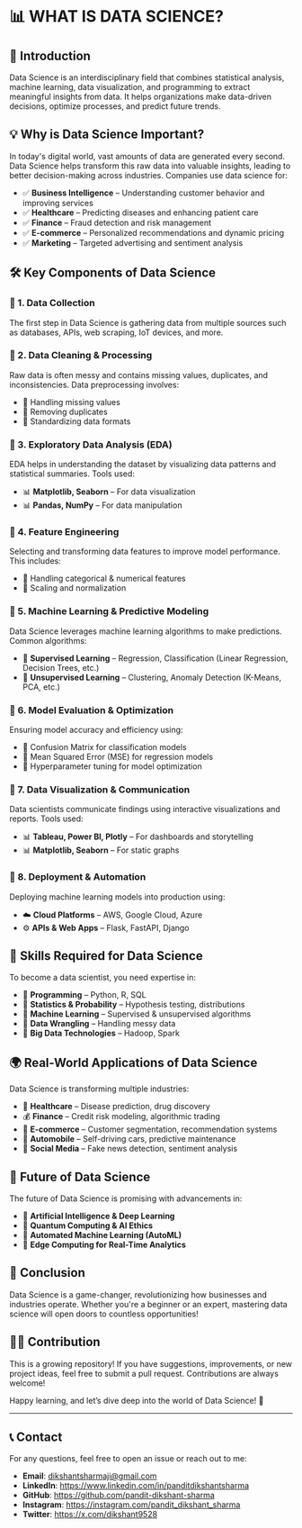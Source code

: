 # 📊 WHAT IS DATA SCIENCE?

## 📌 Introduction
Data Science is an interdisciplinary field that combines statistical analysis, machine learning, data visualization, and programming to extract meaningful insights from data. It helps organizations make data-driven decisions, optimize processes, and predict future trends.

## 💡 Why is Data Science Important?
In today's digital world, vast amounts of data are generated every second. Data Science helps transform this raw data into valuable insights, leading to better decision-making across industries. Companies use data science for:

- ✅ **Business Intelligence** – Understanding customer behavior and improving services
- ✅ **Healthcare** – Predicting diseases and enhancing patient care
- ✅ **Finance** – Fraud detection and risk management
- ✅ **E-commerce** – Personalized recommendations and dynamic pricing
- ✅ **Marketing** – Targeted advertising and sentiment analysis

## 🛠️ Key Components of Data Science

### 📌 1. Data Collection
The first step in Data Science is gathering data from multiple sources such as databases, APIs, web scraping, IoT devices, and more.

### 📌 2. Data Cleaning & Processing
Raw data is often messy and contains missing values, duplicates, and inconsistencies. Data preprocessing involves:

- 🔹 Handling missing values
- 🔹 Removing duplicates
- 🔹 Standardizing data formats

### 📌 3. Exploratory Data Analysis (EDA)
EDA helps in understanding the dataset by visualizing data patterns and statistical summaries. Tools used:

- 📊 **Matplotlib, Seaborn** – For data visualization
- 📊 **Pandas, NumPy** – For data manipulation

### 📌 4. Feature Engineering
Selecting and transforming data features to improve model performance. This includes:

- 🔹 Handling categorical & numerical features
- 🔹 Scaling and normalization

### 📌 5. Machine Learning & Predictive Modeling
Data Science leverages machine learning algorithms to make predictions. Common algorithms:

- 🤖 **Supervised Learning** – Regression, Classification (Linear Regression, Decision Trees, etc.)
- 🤖 **Unsupervised Learning** – Clustering, Anomaly Detection (K-Means, PCA, etc.)

### 📌 6. Model Evaluation & Optimization
Ensuring model accuracy and efficiency using:

- 🔹 Confusion Matrix for classification models
- 🔹 Mean Squared Error (MSE) for regression models
- 🔹 Hyperparameter tuning for model optimization

### 📌 7. Data Visualization & Communication
Data scientists communicate findings using interactive visualizations and reports. Tools used:

- 📊 **Tableau, Power BI, Plotly** – For dashboards and storytelling
- 📊 **Matplotlib, Seaborn** – For static graphs

### 📌 8. Deployment & Automation
Deploying machine learning models into production using:

- ☁️ **Cloud Platforms** – AWS, Google Cloud, Azure
- ⚙️ **APIs & Web Apps** – Flask, FastAPI, Django

## 🚀 Skills Required for Data Science
To become a data scientist, you need expertise in:

- 🔹 **Programming** – Python, R, SQL
- 🔹 **Statistics & Probability** – Hypothesis testing, distributions
- 🔹 **Machine Learning** – Supervised & unsupervised algorithms
- 🔹 **Data Wrangling** – Handling messy data
- 🔹 **Big Data Technologies** – Hadoop, Spark

## 🌍 Real-World Applications of Data Science
Data Science is transforming multiple industries:

- 🏥 **Healthcare** – Disease prediction, drug discovery
- 💰 **Finance** – Credit risk modeling, algorithmic trading
- 🛒 **E-commerce** – Customer segmentation, recommendation systems
- 🚗 **Automobile** – Self-driving cars, predictive maintenance
- 📡 **Social Media** – Fake news detection, sentiment analysis

## 🎯 Future of Data Science
The future of Data Science is promising with advancements in:

- 🔹 **Artificial Intelligence & Deep Learning**
- 🔹 **Quantum Computing & AI Ethics**
- 🔹 **Automated Machine Learning (AutoML)**
- 🔹 **Edge Computing for Real-Time Analytics**

## 🎉 Conclusion
Data Science is a game-changer, revolutionizing how businesses and industries operate. Whether you're a beginner or an expert, mastering data science will open doors to countless opportunities!

## 👩‍💻 Contribution

This is a growing repository! If you have suggestions, improvements, or new project ideas, feel free to submit a pull request. Contributions are always welcome!


Happy learning, and let’s dive deep into the world of Data Science! 🎉

---

## 📞 Contact

For any questions, feel free to open an issue or reach out to me:

- **Email**: dikshantsharmaji@gmail.com
- **LinkedIn**: https://www.linkedin.com/in/panditdikshantsharma
- **GitHub**: https://github.com/pandit-dikshant-sharma
- **Instagram**: https://instagram.com/pandit_dikshant_sharma
- **Twitter**: https://x.com/dikshant9528
